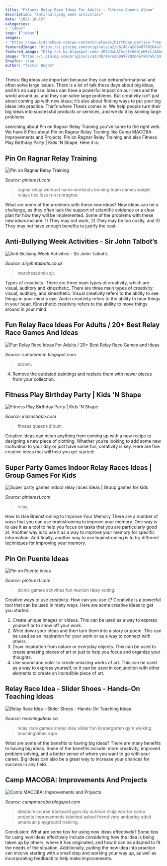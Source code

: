 ```yaml
---
title: "Fitness Relay Race Ideas For Adults ~ Fitness Queens álbum"
description: "Anti-bullying week activities"
date: "2023-10-15"
categories:
- "ideas"
tags: ["ideas"]
images:
- "https://www.kidsnshape.com/wp-content/uploads/birthday-parties-free-reign-entire-facility.jpg"
featuredImage: "https://i.pinimg.com/originals/a2/d8/49/a2d849770204a7a07a5c34fcfac35408.jpg"
featured_image: "http://1.bp.blogspot.com/-4Mt33xLATmc/Tr60djeWfvI/AAAAAAAAGHE/72zntedPpIc/s1600/CM%2BObstacle%2BCourse.jpg"
image: "https://i.pinimg.com/originals/a2/d8/49/a2d849770204a7a07a5c34fcfac35408.jpg"
ShowToc: true
author: "Yasmin Bogan"
---
```



Thesis: Big ideas are important because they can betransformational and often solve large issues.
There is a lot of talk these days about big ideas, and it’s no surprise. Ideas can have a powerful impact on our lives and the world around us, and they can solve large problems. But creativity isn’t just about coming up with new ideas; it’s also about finding ways to put your big ideas into practice. That’s where Thesis comes in. We help people turn their big ideas into successful products or services, and we do it by solving large problems.

	

		
searching about Pin on Ragnar Relay Training you've came to the right web. We have 8 Pics about Pin on Ragnar Relay Training like Camp MACOBA: Improvements and Projects, Pin on Ragnar Relay Training and also Fitness Play Birthday Party | Kids &#039;N Shape. Here it is:
		
    
## Pin On Ragnar Relay Training

<img loading=lazy src="https://i.pinimg.com/736x/d2/26/11/d226117be5525a647142e74f04f26b0c--ragnar-relay-my-name.jpg" onerror="this.onerror=null;this.src='https://tse2.mm.bing.net/th?id=OIP.oTNnvcJDQwoVM9ej9p_eFwHaHa&amp;pid=15.1';" alt="Pin on Ragnar Relay Training">

_Source: pinterest.com_

>ragnar relay workout name workouts training team names weight relays tips loss run runragnar. 

	

What are some of the problems with these new ideas?
New ideas can be a challenge, as they often lack the support of scientific evidence or a clear plan for how they will be implemented. Some of the problems with these new ideas include: 1) They may not work, 2) They may be too costly, and 3) They may not have enough benefits to justify the cost.

    
## Anti-Bullying Week Activities - Sir John Talbot’s

<img loading=lazy src="https://www.sirjohntalbots.co.uk/wp-content/uploads/sites/4/2020/11/3-3.png" onerror="this.onerror=null;this.src='https://tse4.mm.bing.net/th?id=OIP.1e6yBTQj98sqMhQUUhW66wHaGN&amp;pid=15.1';" alt="Anti-Bullying Week Activities - Sir John Talbot’s">

_Source: sirjohntalbots.co.uk_

>marchesadmin sjt. 

	

Types of creativity: There are three main types of creativity, which are: visual, auditory and kinesthetic.
There are three main types of creativity: visual, auditory, and kinesthetic. Visual creativity refers to the ability to see things in your mind's eye. Audio creativity refers to the ability to hear things in your head. Kinesthetic creativity refers to the ability to move things around in your mind.

    
## Fun Relay Race Ideas For Adults / 20+ Best Relay Race Games And Ideas

<img loading=lazy src="https://s-media-cache-ak0.pinimg.com/564x/d0/9f/35/d09f35e4beb711a6756dc4a0caace3d4.jpg" onerror="this.onerror=null;this.src='https://tse4.mm.bing.net/th?id=OIP.x_qAfUYwCyyjahz6gHgIoAHaFj&amp;pid=15.1';" alt="Fun Relay Race Ideas For Adults / 20+ Best Relay Race Games and Ideas">

_Source: suhoteamm.blogspot.com_

>broom. 

	

4. Remove the outdated paintings and replace them with newer pieces from your collection. 

    
## Fitness Play Birthday Party | Kids &#039;N Shape

<img loading=lazy src="https://www.kidsnshape.com/wp-content/uploads/birthday-parties-free-reign-entire-facility.jpg" onerror="this.onerror=null;this.src='https://tse4.mm.bing.net/th?id=OIP.-CTrMZXv8K72EQTbpmkirwHaFj&amp;pid=15.1';" alt="Fitness Play Birthday Party | Kids &#039;N Shape">

_Source: kidsnshape.com_

>fitness queens álbum. 

	

Creative ideas can mean anything from coming up with a new recipe to designing a new piece of clothing. Whether you’re looking to add some new motivation to your day or just have some fun, creativity is key. Here are five creative ideas that will help you get started: 

    
## Super Party Games Indoor Relay Races Ideas | Group Games For Kids

<img loading=lazy src="https://i.pinimg.com/736x/88/18/9f/88189fcde409e3c9c70a7708049fecc1.jpg" onerror="this.onerror=null;this.src='https://tse2.mm.bing.net/th?id=OIP.DAadYUtdmWUZBdDykdkKmQAAAA&amp;pid=15.1';" alt="Super party games indoor relay races Ideas | Group games for kids">

_Source: pinterest.com_

>relay. 

	

How to Use Brainstroming to Improve Your Memory
There are a number of ways that you can use brainstroming to improve your memory. One way is to use it as a tool to help you focus on tasks that you are particularly good at. Another way is to use it as a way to improve your memory for specific information. And finally, another way to use brainstroming is to try different techniques for improving your memory.

    
## Pin On Puente Ideas

<img loading=lazy src="https://i.pinimg.com/originals/a2/d8/49/a2d849770204a7a07a5c34fcfac35408.jpg" onerror="this.onerror=null;this.src='https://tse4.mm.bing.net/th?id=OIP.94eTf6kUM9qhxk3zOMFPpAHaEK&amp;pid=15.1';" alt="Pin on Puente ideas">

_Source: pinterest.com_

>picnic games activities fun reunion relay outing. 

	

Creative ways to use creativity: How can you use it?
Creativity is a powerful tool that can be used in many ways. Here are some creative ideas to get you started: 
1. Create unique images or videos. This can be used as a way to express yourself or to show off your work.
2. Write down your ideas and then turn them into a story or poem. This can be used as an inspiration for your work or as a way to connect with others.
3. Draw inspiration from nature or everyday objects. This can be used to create amazing pieces of art or just to help you focus and organize your thoughts.
4. Use sound and color to create amazing works of art. This can be used as a way to express yourself, or it can be used in conjunction with other elements to create an incredible piece of art.

    
## Relay Race Idea - Slider Shoes - Hands-On Teaching Ideas

<img loading=lazy src="http://teachingideas.ca/wp-content/uploads/2018/05/PicsArt_05-23-05.18.03-768x1024.png" onerror="this.onerror=null;this.src='https://tse4.mm.bing.net/th?id=OIP.p41ZmfwAfMEfEW9AplI75AHaJ4&amp;pid=15.1';" alt="Relay Race Idea - Slider Shoes - Hands-On Teaching Ideas">

_Source: teachingideas.ca_

>relay race games shoes idea slider fun kindergarten gym walking teachingideas rope. 

	

What are some of the benefits to having big ideas?
There are many benefits to having big ideas. Some of the benefits include: more creativity, improved problem solving, and a better sense of where you want to go with your career. Big ideas can also be a great way to increase your chances for success in any field.

    
## Camp MACOBA: Improvements And Projects

<img loading=lazy src="http://1.bp.blogspot.com/-4Mt33xLATmc/Tr60djeWfvI/AAAAAAAAGHE/72zntedPpIc/s1600/CM%2BObstacle%2BCourse.jpg" onerror="this.onerror=null;this.src='https://tse2.mm.bing.net/th?id=OIP.HEfzuvL94xKpIJZYX59zeAHaFr&amp;pid=15.1';" alt="Camp MACOBA: Improvements and Projects">

_Source: campmacoba.blogspot.com_

>obstacle course backyard gym diy outdoor ninja warrior camp projects improvements talented asked friend very amberley adult american playground training. 

	

Conclusion: What are some tips for using new ideas effectively?
Some tips for using new ideas effectively include considering how the idea is being taken up by others, where it has originated, and how it can be adapted to fit the needs of the situation. Additionally, putting the new idea into practice can involve starting with a small step and working your way up, as well as incorporating feedback to help make improvements.

